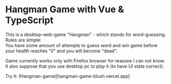 # Hangman Game with Vue & TypeScript

This is a desktop-web-game "Hangman" - which stands for word-guessing.
Rules are simple:  
  You have some amount of attempts to guess word and win game before your health reaches "0" and you will become "dead".

Game currently works only with Firefox browser for reasons I can not know.
It also suppose that you use desktop pc to play it (to have UI state correct).

Try it: (Hangman-game)[hangman-game-blush.vercel.app]
